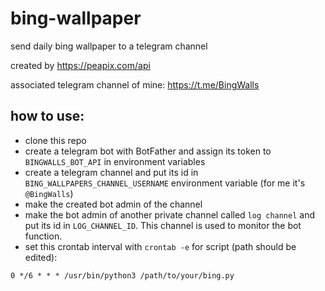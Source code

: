 # bing-wallpaper
send daily bing wallpaper to a telegram channel

created by https://peapix.com/api

associated telegram channel of mine: https://t.me/BingWalls

## how to use:
- clone this repo
- create a telegram bot with BotFather and assign its token to `BINGWALLS_BOT_API` in environment variables
- create a telegram channel and put its id in `BING_WALLPAPERS_CHANNEL_USERNAME` environment variable (for me it's `@BingWalls`)
- make the created bot admin of the channel
- make the bot admin of another private channel called `log channel` and put its id in `LOG_CHANNEL_ID`. This channel is used to monitor the bot function.
- set this crontab interval with `crontab -e` for script (path should be edited):
```
0 */6 * * * /usr/bin/python3 /path/to/your/bing.py
```
